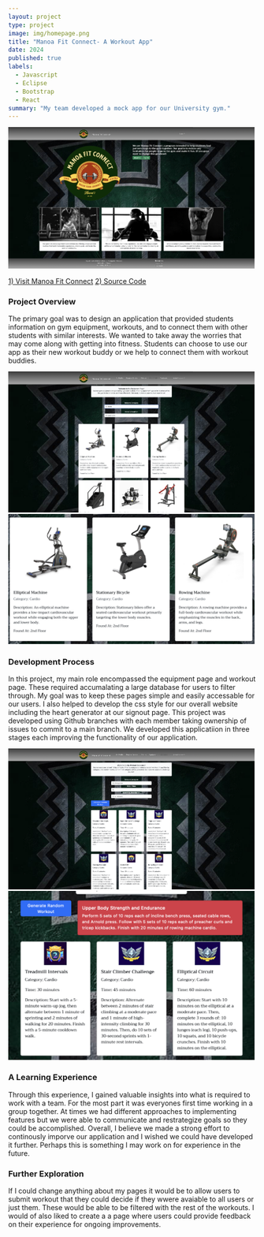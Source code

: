 ```yaml
---
layout: project
type: project
image: img/homepage.png
title: "Manoa Fit Connect- A Workout App"
date: 2024
published: true
labels:
  - Javascript
  - Eclipse
  - Bootstrap
  - React
summary: "My team developed a mock app for our University gym."
---
```


<div class="text-center p-4">
  <img width="500px" src="../img/home.png" class="img-thumbnail" >
</div>

<a href="https://manoafitconnect.com">1) Visit Manoa Fit Connect</a> 
<a href="https://manoa-fit-connect.github.io">2) Source Code</a>

### Project Overview
The primary goal was to design an application that provided students information on gym equipment, workouts, and to connect them with other students with similar interests. We wanted to take away the worries that may come along with getting into fitness. Students can choose to use our app as their new workout buddy or we help to connect them with workout buddies.

<div class="text-center p-4">
  <img width="500px" src="../img/listequipment.png" class="img-fluid">
</div>
<div class="text-center p-4">
  <img width="500px" src="../img/equip.png" class="img-fluid" >
</div>

### Development Process
In this project, my main role encompassed the equipment page and workout page. These required accumalating a large database for users to filter through. My goal was to keep these pages simple and easily accessable for our users. I also helped to develop the css style for our overall website including the heart generator at our signout page. This project was developed using Github branches with each member taking ownership of issues to commit to a main branch. We developed this applicatiion in three stages each improving the functionality of our application.

<div class="text-center p-4">
  <img width="500px" src="../img/listworkout.png" class="img-fluid" >
  <div class="text-center p-4">
  <img width="500px" src="../img/lwcat3.png" class="img-fluid" >
</div>
</div>

### A Learning Experience
Through this experience, I gained valuable insights into what is required to work with a team. For the most part it was everyones first time working in a group together. At times we had different approaches to implementing features but we were able to communicate and restrategize goals so they could be accomplished. Overall, I believe we made a strong effort to continously imporve our application and I wished we could have developed it further. Perhaps this is something I may work on for experience in the future.

### Further Exploration
If I could change anything about my pages it would be to allow users to submit workout that they could decide if they wwere avaiable to all users or just them. These would be able to be filtered with the rest of the workouts. I would of also liked to create a a page where users could provide feedback on their experience for ongoing improvements.

